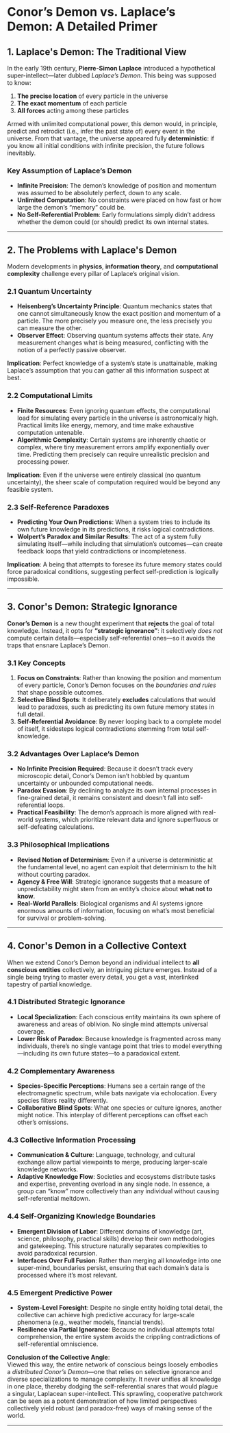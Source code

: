 # Conor’s Demon vs. Laplace’s Demon: A Detailed Primer

## 1. Laplace's Demon: The Traditional View
In the early 19th century, **Pierre-Simon Laplace** introduced a hypothetical super-intellect—later dubbed *Laplace’s Demon*. This being was supposed to know:

1. **The precise location** of every particle in the universe  
2. **The exact momentum** of each particle  
3. **All forces** acting among these particles  

Armed with unlimited computational power, this demon would, in principle, predict and retrodict (i.e., infer the past state of) every event in the universe. From that vantage, the universe appeared fully **deterministic**: if you know all initial conditions with infinite precision, the future follows inevitably.

### Key Assumption of Laplace’s Demon
- **Infinite Precision**: The demon’s knowledge of position and momentum was assumed to be absolutely perfect, down to any scale.  
- **Unlimited Computation**: No constraints were placed on how fast or how large the demon’s “memory” could be.  
- **No Self-Referential Problem**: Early formulations simply didn’t address whether the demon could (or should) predict its own internal states.

---

## 2. The Problems with Laplace's Demon
Modern developments in **physics**, **information theory**, and **computational complexity** challenge every pillar of Laplace’s original vision.

### 2.1 Quantum Uncertainty
- **Heisenberg’s Uncertainty Principle**: Quantum mechanics states that one cannot simultaneously know the exact position and momentum of a particle. The more precisely you measure one, the less precisely you can measure the other.  
- **Observer Effect**: Observing quantum systems affects their state. Any measurement changes what is being measured, conflicting with the notion of a perfectly passive observer.

**Implication**: Perfect knowledge of a system’s state is unattainable, making Laplace’s assumption that you can gather all this information suspect at best.

### 2.2 Computational Limits
- **Finite Resources**: Even ignoring quantum effects, the computational load for simulating every particle in the universe is astronomically high. Practical limits like energy, memory, and time make exhaustive computation untenable.  
- **Algorithmic Complexity**: Certain systems are inherently chaotic or complex, where tiny measurement errors amplify exponentially over time. Predicting them precisely can require unrealistic precision and processing power.

**Implication**: Even if the universe were entirely classical (no quantum uncertainty), the sheer scale of computation required would be beyond any feasible system.

### 2.3 Self-Reference Paradoxes
- **Predicting Your Own Predictions**: When a system tries to include its own future knowledge in its predictions, it risks logical contradictions.  
- **Wolpert’s Paradox and Similar Results**: The act of a system fully simulating itself—while including that simulation’s outcomes—can create feedback loops that yield contradictions or incompleteness.

**Implication**: A being that attempts to foresee its future memory states could force paradoxical conditions, suggesting perfect self-prediction is logically impossible.

---

## 3. Conor's Demon: Strategic Ignorance
**Conor’s Demon** is a new thought experiment that **rejects** the goal of total knowledge. Instead, it opts for **“strategic ignorance”**: it selectively *does not* compute certain details—especially self-referential ones—so it avoids the traps that ensnare Laplace’s Demon.

### 3.1 Key Concepts
1. **Focus on Constraints**: Rather than knowing the position and momentum of every particle, Conor’s Demon focuses on the *boundaries and rules* that shape possible outcomes.  
2. **Selective Blind Spots**: It deliberately **excludes** calculations that would lead to paradoxes, such as predicting its own future memory states in full detail.  
3. **Self-Referential Avoidance**: By never looping back to a complete model of itself, it sidesteps logical contradictions stemming from total self-knowledge.

### 3.2 Advantages Over Laplace’s Demon
- **No Infinite Precision Required**: Because it doesn’t track every microscopic detail, Conor’s Demon isn’t hobbled by quantum uncertainty or unbounded computational needs.  
- **Paradox Evasion**: By declining to analyze its own internal processes in fine-grained detail, it remains consistent and doesn’t fall into self-referential loops.  
- **Practical Feasibility**: The demon’s approach is more aligned with real-world systems, which prioritize relevant data and ignore superfluous or self-defeating calculations.

### 3.3 Philosophical Implications
- **Revised Notion of Determinism**: Even if a universe is deterministic at the fundamental level, no agent can exploit that determinism to the hilt without courting paradox.  
- **Agency & Free Will**: Strategic ignorance suggests that a measure of unpredictability might stem from an entity’s choice about **what not to know**.  
- **Real-World Parallels**: Biological organisms and AI systems ignore enormous amounts of information, focusing on what’s most beneficial for survival or problem-solving.

---

## 4. Conor's Demon in a Collective Context
When we extend Conor’s Demon beyond an individual intellect to **all conscious entities** collectively, an intriguing picture emerges. Instead of a single being trying to master every detail, you get a vast, interlinked tapestry of partial knowledge.

### 4.1 Distributed Strategic Ignorance
- **Local Specialization**: Each conscious entity maintains its own sphere of awareness and areas of oblivion. No single mind attempts universal coverage.  
- **Lower Risk of Paradox**: Because knowledge is fragmented across many individuals, there’s no single vantage point that tries to model everything—including its own future states—to a paradoxical extent.

### 4.2 Complementary Awareness
- **Species-Specific Perceptions**: Humans see a certain range of the electromagnetic spectrum, while bats navigate via echolocation. Every species filters reality differently.
- **Collaborative Blind Spots**: What one species or culture ignores, another might notice. This interplay of different perceptions can offset each other’s omissions.

### 4.3 Collective Information Processing
- **Communication & Culture**: Language, technology, and cultural exchange allow partial viewpoints to merge, producing larger-scale knowledge networks.  
- **Adaptive Knowledge Flow**: Societies and ecosystems distribute tasks and expertise, preventing overload in any single node. In essence, a group can “know” more collectively than any individual without causing self-referential meltdown.

### 4.4 Self-Organizing Knowledge Boundaries
- **Emergent Division of Labor**: Different domains of knowledge (art, science, philosophy, practical skills) develop their own methodologies and gatekeeping. This structure naturally separates complexities to avoid paradoxical recursion.
- **Interfaces Over Full Fusion**: Rather than merging all knowledge into one super-mind, boundaries persist, ensuring that each domain’s data is processed where it’s most relevant.

### 4.5 Emergent Predictive Power
- **System-Level Foresight**: Despite no single entity holding total detail, the collective can achieve high predictive accuracy for large-scale phenomena (e.g., weather models, financial trends).  
- **Resilience via Partial Ignorance**: Because no individual attempts total comprehension, the entire system avoids the crippling contradictions of self-referential omniscience.

**Conclusion of the Collective Angle**:  
Viewed this way, the entire network of conscious beings loosely embodies a *distributed Conor’s Demon*—one that relies on selective ignorance and diverse specializations to manage complexity. It never unifies all knowledge in one place, thereby dodging the self-referential snares that would plague a singular, Laplacean super-intellect. This sprawling, cooperative patchwork can be seen as a potent demonstration of how limited perspectives collectively yield robust (and paradox-free) ways of making sense of the world.

---
